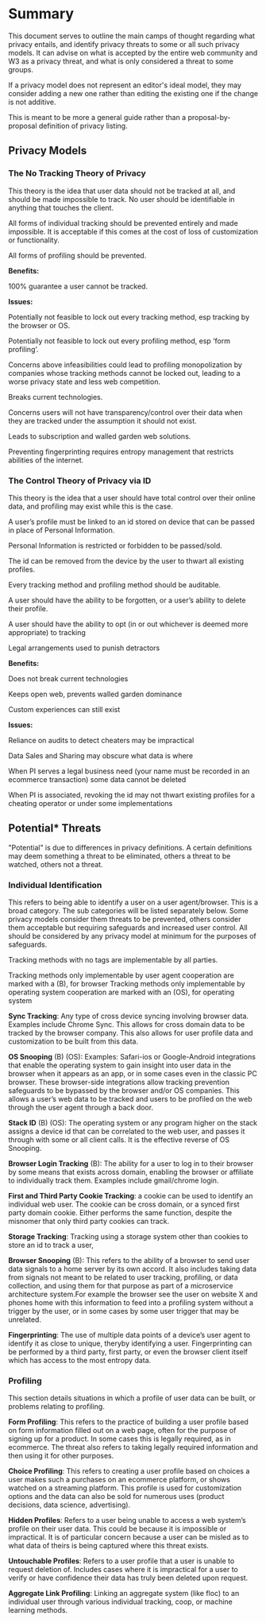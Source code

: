 # Summary

This document serves to outline the main camps of thought regarding what privacy entails, and identify privacy threats to some or all such privacy models.  It can advise on what is accepted by the entire web community and W3 as a privacy threat, and what is only considered a threat to some groups.

If a privacy model does not represent an editor's ideal model, they may consider adding a new one rather than editing the existing one if the change is not additive.

This is meant to be more a general guide rather than a proposal-by-proposal definition of privacy listing.

## Privacy Models

### The No Tracking Theory of Privacy
This theory is the idea that user data should not be tracked at all, and should be made impossible to track. No user should be identifiable in anything that touches the client.

All forms of individual tracking should be prevented entirely and made impossible. It is acceptable if this comes at the cost of loss of customization or functionality.

All forms of profiling should be prevented.

**Benefits:**

100% guarantee a user cannot be tracked.

**Issues:**

Potentially not feasible to lock out every tracking method, esp tracking by the browser or OS.

Potentially not feasible to lock out every profiling method, esp ‘form profiling’. 

Concerns above infeasibilities could lead to profiling monopolization by companies whose tracking methods cannot be locked out, leading to a worse privacy state and less web competition.

Breaks current technologies.

Concerns users will not have transparency/control over their data when they are tracked under the assumption it should not exist.

Leads to subscription and walled garden web solutions.

Preventing fingerprinting requires entropy management that restricts abilities of the internet.


### The Control Theory of Privacy via ID
This theory is the idea that a user should have total control over their online data, and profiling may exist while this is the case.

A user’s profile must be linked to an id stored on device that can be passed in place of Personal Information.

Personal Information is restricted or forbidden to be passed/sold.

The id can be removed from the device by the user to thwart all existing profiles.

Every tracking method and profiling method should be auditable.

A user should have the ability to be forgotten, or a user’s ability to delete their profile.

A user should have the ability to opt (in or out whichever is deemed more appropriate) to tracking

Legal arrangements used to punish detractors

**Benefits:**

Does not break current technologies

Keeps open web, prevents walled garden dominance

Custom experiences can still exist


**Issues:**

Reliance on audits to detect cheaters may be impractical

Data Sales and Sharing may obscure what data is where

When PI serves a legal business need (your name must be recorded in an ecommerce transaction) some data cannot be deleted

When PI is associated, revoking the id may not thwart existing profiles for a cheating operator or under some implementations


## Potential* Threats

"Potential" is due to differences in privacy definitions. A certain definitions may deem something a threat to be eliminated, others a threat to be watched, others not a threat.

### Individual Identification

This refers to being able to identify a user on a user agent/browser. This is a broad category. The sub categories will be listed separately below. Some privacy models consider them threats to be prevented, others consider them acceptable but requiring safeguards and increased user control. All should be considered by any privacy model at minimum for the purposes of safeguards.

Tracking methods with no tags are implementable by all parties. 

Tracking methods only implementable by user agent cooperation are marked with a (B), for browser
Tracking methods only implementable by operating system cooperation are marked with an (OS), for operating system

**Sync Tracking**: Any type of cross device syncing involving browser data. Examples include Chrome Sync. This allows for cross domain data to be tracked by the browser company. This also allows for user profile data and customization to be built from this data.

**OS Snooping** (B) (OS): Examples: Safari-ios or Google-Android integrations that enable the operating system to gain insight into user data in the browser when it appears as an app, or in some cases even in the classic PC browser. These browser-side integrations allow tracking prevention safeguards to be bypassed by the browser and/or OS companies. This allows a user’s web data to be tracked and users to be profiled on the web through the user agent through a back door.

**Stack ID** (B) (OS): The operating system or any program higher on the stack assigns a device id that can be correlated to the web user, and passes it through with some or all client calls. It is the effective reverse of OS Snooping.

**Browser Login Tracking** (B): The ability for a user to log in to their browser by some means that exists across domain, enabling the browser or affiliate to individually track them. Examples include gmail/chrome login.

**First and Third Party Cookie Tracking**: a cookie can be used to identify an individual web user. The cookie can be cross domain, or a synced first party domain cookie. Either performs the same function, despite the misnomer that only third party cookies can track.

**Storage Tracking**: Tracking using a storage system other than cookies to store an id to track a user,

**Browser Snooping** (B): This refers to the ability of a browser to send user data signals to a home server by its own accord. It also includes taking data from signals not meant to be related to user tracking, profiling, or data collection, and using them for that purpose as part of a microservice architecture system.For example the browser see the user on website X and phones home with this information to feed into a profiling system without a trigger by the user, or in some cases by some user trigger that may be unrelated.

**Fingerprinting**: The use of multiple data points of a device’s user agent to identify it as close to unique, theryby identifying a user. Fingerprinting can be performed by a third party, first party, or even the browser client itself which has access to the most entropy data.

### Profiling

This section details situations in which a profile of user data can be built, or problems relating to profiling.

**Form Profiling**: This refers to the practice of building a user profile based on form information filled out on a web page, often for the purpose of signing up for a product. In some cases this is legally required, as in ecommerce. The threat also refers to taking legally required information and then using it for other purposes.

**Choice Profiling**: This refers to creating a user profile based on choices a user makes such a purchases on an ecommerce platform, or shows watched on a streaming platform. This profile is used for customization options and the data can also be sold for numerous uses (product decisions, data science, advertising).

**Hidden Profiles**: Refers to a user being unable to access a web system’s profile on their user data. This could be because it is impossible or impractical. It is of particular concern because a user can be misled as to what data of theirs is being captured where this threat exists.

**Untouchable Profiles**: Refers to a user profile that a user is unable to request deletion of. Includes cases where it is impractical for a user to verify or have confidence their data has truly been deleted upon request.

**Aggregate Link Profiling**: Linking an aggregate system (like floc) to an individual user through various individual tracking, coop, or machine learning methods.
